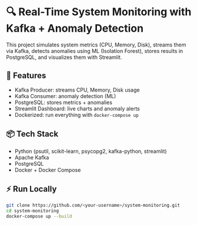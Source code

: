 # 🔍 Real-Time System Monitoring with Kafka + Anomaly Detection

This project simulates system metrics (CPU, Memory, Disk), streams them via Kafka,
detects anomalies using ML (Isolation Forest), stores results
in PostgreSQL, and visualizes them with Streamlit.

## 🚀 Features
- Kafka Producer: streams CPU, Memory, Disk usage
- Kafka Consumer: anomaly detection (ML)
- PostgreSQL: stores metrics + anomalies
- Streamlit Dashboard: live charts and anomaly alerts
- Dockerized: run everything with `docker-compose up`

## 📦 Tech Stack
- Python (psutil, scikit-learn, psycopg2, kafka-python, streamlit)
- Apache Kafka
- PostgreSQL
- Docker + Docker Compose

## ⚡ Run Locally
```bash
git clone https://github.com/<your-username>/system-monitoring.git
cd system-monitoring
docker-compose up --build
